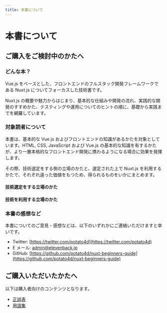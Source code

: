 ```yaml
---
title: 本書について
---
```


# 本書について

## ご購入をご検討中のかたへ

### どんな本？

Vue.js をベースとした、フロントエンドのフルスタック開発フレームワークである Nuxt.js についてフォーカスした技術書です。

Nuxt.js の概要や魅力からはじまり、基本的な仕組みや開発の流れ、実践的な開発のすすめかた、テスティングや運用についてのヒントの順に、基礎から実践までを網羅しています。

### 対象読者について

本書は、基本的な Vue.js およびフロントエンドの知識があるかたを対象としています。HTML, CSS, JavaScript および Vue.js の基本的な知識を有するかたが、より一層本格的なフロントエンド開発に携わるようになる場合に効果を発揮します。

その際、技術選定をする側の立場のかたと、選定された上で Nuxt.js を利用するかたで、それぞれ違った価値をもつため、得られるものをいかにまとめます。

#### 技術選定をする立場のかた

#### 技術を利用する立場のかた

### 本書の感想など

本書についてのご意見・感想などは、以下のいずれかにご連絡いただけますと幸いです。

- Twitter: [https://twitter.com/potato4d](https://twitter.com/potato4d)
- E メール: [admin@elevenback.jp](mailto:admin@elevenback.jp)
- GitHub: [https://github.com/potato4d/nuxt-beginners-guide](https://github.com/potato4d/nuxt-beginners-guide)


## ご購入いただいたかたへ

以下は購入者向けのコンテンツとなります。

- [正誤表](/about/eratta.html)
- [用語集](/about/keywords.html)
